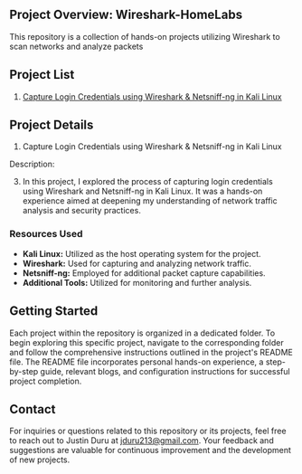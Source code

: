 
## Project Overview: Wireshark-HomeLabs

This repository is a collection of hands-on projects utilizing Wireshark to scan networks and analyze packets

## Project List

1. [Capture Login Credentials using Wireshark & Netsniff-ng in Kali Linux](#)

## Project Details

1. Capture Login Credentials using Wireshark & Netsniff-ng in Kali Linux

Description: 

3. In this project, I explored the process of capturing login credentials using Wireshark and Netsniff-ng in Kali Linux. It was a hands-on experience aimed at deepening my understanding of network traffic analysis and security practices.

### Resources Used

- **Kali Linux:** Utilized as the host operating system for the project.
- **Wireshark:** Used for capturing and analyzing network traffic.
- **Netsniff-ng:** Employed for additional packet capture capabilities.
- **Additional Tools:** Utilized for monitoring and further analysis.

## Getting Started

Each project within the repository is organized in a dedicated folder. To begin exploring this specific project, navigate to the corresponding folder and follow the comprehensive instructions outlined in the project's README file. The README file incorporates personal hands-on experience, a step-by-step guide, relevant blogs, and configuration instructions for successful project completion.

## Contact

For inquiries or questions related to this repository or its projects, feel free to reach out to Justin Duru at jduru213@gmail.com. Your feedback and suggestions are valuable for continuous improvement and the development of new projects.

